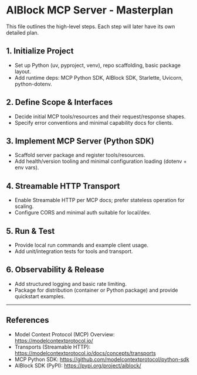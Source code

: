 # AIBlock MCP Server - Masterplan
This file outlines the high-level steps. Each step will later have its own detailed plan.

## 1. Initialize Project
- Set up Python (uv, pyproject, venv), repo scaffolding, basic package layout.
- Add runtime deps: MCP Python SDK, AIBlock SDK, Starlette, Uvicorn, python-dotenv.

## 2. Define Scope & Interfaces
- Decide initial MCP tools/resources and their request/response shapes.
- Specify error conventions and minimal capability docs for clients.

## 3. Implement MCP Server (Python SDK)
- Scaffold server package and register tools/resources.
- Add health/version tooling and minimal configuration loading (dotenv + env vars).

## 4. Streamable HTTP Transport
- Enable Streamable HTTP per MCP docs; prefer stateless operation for scaling.
- Configure CORS and minimal auth suitable for local/dev.

## 5. Run & Test
- Provide local run commands and example client usage.
- Add unit/integration tests for tools and transport.

## 6. Observability & Release
- Add structured logging and basic rate limiting.
- Package for distribution (container or Python package) and provide quickstart examples.

---

## References
- Model Context Protocol (MCP) Overview: https://modelcontextprotocol.io/
- Transports (Streamable HTTP): https://modelcontextprotocol.io/docs/concepts/transports
- MCP Python SDK: https://github.com/modelcontextprotocol/python-sdk
- AIBlock SDK (PyPI): https://pypi.org/project/aiblock/

